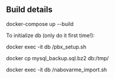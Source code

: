 ## Build details

docker-compose up --build

To initialize db (only do it first time!):

docker exec -it db /pbx_setup.sh

docker cp mysql_backup.sql.bz2 db:/tmp/

docker exec -it db /nabovarme_import.sh
